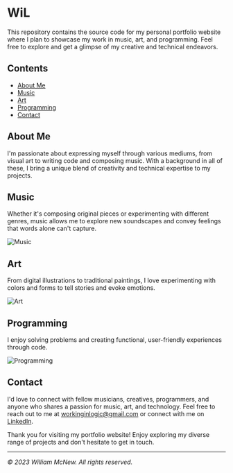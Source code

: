 # WiL

This repository contains the source code for my personal portfolio website where I plan to showcase my work in music, art, and programming. Feel free to explore and get a glimpse of my creative and technical endeavors.

## Contents

- [About Me](#about-me)
- [Music](#music)
- [Art](#art)
- [Programming](#programming)
- [Contact](#contact)

## About Me

I'm passionate about expressing myself through various mediums, from visual art to writing code and composing music. With a background in all of these, I bring a unique blend of creativity and technical expertise to my projects.

## Music

Whether it's composing original pieces or experimenting with different genres, music allows me to explore new soundscapes and convey feelings that words alone can't capture.

![Music](music-screenshot.jpg)

## Art

From digital illustrations to traditional paintings, I love experimenting with colors and forms to tell stories and evoke emotions.

![Art](art-screenshot.jpg)

## Programming

I enjoy solving problems and creating functional, user-friendly experiences through code.

![Programming](programming-screenshot.jpg)

## Contact

I'd love to connect with fellow musicians, creatives, programmers, and anyone who shares a passion for music, art, and technology. Feel free to reach out to me at [workinginlogic@gmail.com](mailto:workinginlogic@gmail.com) or connect with me on [LinkedIn](https://www.linkedin.com/in/).

Thank you for visiting my portfolio website! Enjoy exploring my diverse range of projects and don't hesitate to get in touch.

---
*© 2023 William McNew. All rights reserved.*
